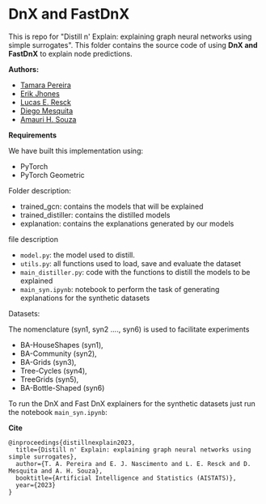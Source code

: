 
# DnX and FastDnX 

This is repo for "Distill n' Explain: explaining graph neural networks using simple surrogates". This folder contains the source code of using **DnX and FastDnX** to explain node predictions. 

**Authors:**

* [Tamara Pereira](https://scholar.google.com/citations?hl=pt-BR&user=OwB9En0AAAAJ)
* [Erik Jhones](https://scholar.google.com/citations?user=cg7qxqYAAAAJ&hl=pt-BR)
* [Lucas E. Resck](https://github.com/lucasresck)
* [Diego Mesquita](https://weakly-informative.github.io/)
* [Amauri H. Souza](https://amauriholanda.org/)

**Requirements**

We have built this implementation using:
 * PyTorch 
 * PyTorch Geometric

Folder description:
  * trained_gcn: contains the models that will be explained
  * trained_distiller: contains the distilled models
  * explanation: contains the explanations generated by our models

file description
  * `model.py`: the model used to distill.
  * `utils.py`: all functions used to load, save and evaluate the dataset
  * `main_distiller.py`: code with the functions to distill the models to be explained
  * `main_syn.ipynb`: notebook to perform the task of generating explanations for the synthetic datasets
  
Datasets: 

The nomenclature (syn1, syn2 ...., syn6) is used to facilitate experiments

  * BA-HouseShapes (syn1), 
  * BA-Community (syn2), 
  * BA-Grids (syn3), 
  * Tree-Cycles (syn4), 
  * TreeGrids (syn5), 
  * BA-Bottle-Shaped (syn6) 

To run the DnX and Fast DnX explainers for the synthetic datasets just run the notebook `main_syn.ipynb`:


**Cite**

``` 
@inproceedings{distillnexplain2023,
  title={Distill n' Explain: explaining graph neural networks using simple surrogates},
  author={T. A. Pereira and E. J. Nascimento and L. E. Resck and D. Mesquita and A. H. Souza},
  booktitle={Artificial Intelligence and Statistics (AISTATS)},
  year={2023}
}
```
